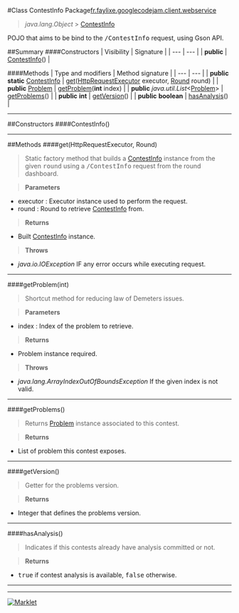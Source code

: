 #Class ContestInfo
Package[fr.faylixe.googlecodejam.client.webservice](README.md)<br>

> *java.lang.Object* > [ContestInfo](ContestInfo.md)

POJO that aims to be bind to the <tt>/ContestInfo</tt>
 request, using Gson API.

##Summary
####Constructors
| Visibility | Signature |
| --- | --- |
| **public** | [ContestInfo](#contestinfo)() |

####Methods
| Type and modifiers | Method signature |
| --- | --- |
| **public static** [ContestInfo](ContestInfo.md) | [get](#gethttprequestexecutor-round)([HttpRequestExecutor](../executor/HttpRequestExecutor.md) executor, [Round](../Round.md) round) |
| **public** [Problem](Problem.md) | [getProblem](#getproblemint)(**int** index) |
| **public** *java.util.List*<[Problem](Problem.md)> | [getProblems](#getproblems)() |
| **public** **int** | [getVersion](#getversion)() |
| **public** **boolean** | [hasAnalysis](#hasanalysis)() |

---


##Constructors
####ContestInfo()
> 


---


##Methods
####get(HttpRequestExecutor, Round)
> Static factory method that builds a [ContestInfo](ContestInfo.md) instance
 from the given <tt>round</tt> using a <tt>/ContestInfo</tt>
 request from the round dashboard.

> **Parameters**
* executor : Executor instance used to perform the request.
* round : Round to retrieve [ContestInfo](ContestInfo.md) from.

> **Returns**
* Built [ContestInfo](ContestInfo.md) instance.

> **Throws**
* *java.io.IOException* IF any error occurs while executing request.


---

####getProblem(int)
> Shortcut method for reducing law of Demeters issues.

> **Parameters**
* index : Index of the problem to retrieve.

> **Returns**
* Problem instance required.

> **Throws**
* *java.lang.ArrayIndexOutOfBoundsException* If the given index is not valid.


---

####getProblems()
> Returns [Problem](Problem.md) instance associated
 to this contest.

> **Returns**
* List of problem this contest exposes.


---

####getVersion()
> Getter for the problems version.

> **Returns**
* Integer that defines the problems version.


---

####hasAnalysis()
> Indicates if this contests already have
 analysis committed or not.

> **Returns**
* <tt>true</tt> if contest analysis is available, <tt>false</tt> otherwise.


---

---

[![Marklet](https://img.shields.io/badge/Generated%20by-Marklet-green.svg)](https://github.com/Faylixe/marklet)